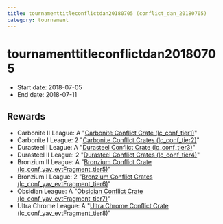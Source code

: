 ```yaml
---
title: tournamenttitleconflictdan20180705 (conflict_dan_20180705)
category: tournament
---
```

# tournamenttitleconflictdan20180705

  * Start date: 2018-07-05
  * End date: 2018-07-11

## Rewards

  * Carbonite II League: A "[Carbonite Conflict Crate (lc_conf_tier1)](lc_conf_tier1.html)"
  * Carbonite I League: 2 "[Carbonite Conflict Crates (lc_conf_tier2)](lc_conf_tier2.html)"
  * Durasteel I League: A "[Durasteel Conflict Crate (lc_conf_tier3)](lc_conf_tier3.html)"
  * Durasteel II League: 2 "[Durasteel Conflict Crates (lc_conf_tier4)](lc_conf_tier4.html)"
  * Bronzium II League: A "[Bronzium Conflict Crate (lc_conf_yav_evtFragment_tier5)](lc_conf_yav_evtFragment_tier5.html)"
  * Bronzium I League: 2 "[Bronzium Conflict Crates (lc_conf_yav_evtFragment_tier6)](lc_conf_yav_evtFragment_tier6.html)"
  * Obsidian League: A "[Obsidian Conflict Crate (lc_conf_yav_evtFragment_tier7)](lc_conf_yav_evtFragment_tier7.html)"
  * Ultra Chrome League: A "[Ultra Chrome Conflict Crate (lc_conf_yav_evtFragment_tier8)](lc_conf_yav_evtFragment_tier8.html)"
